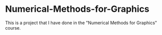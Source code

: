# Numerical-Methods-for-Graphics
This is a project that I have done in the "Numerical Methods for Graphics" course.
